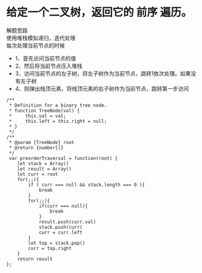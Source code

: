 # 给定一个二叉树，返回它的 前序 遍历。

解题思路  
使用堆栈模拟递归，迭代处理  
每次处理当前节点的时候  
- 1、首先访问当前节点的值
- 2、然后将当前节点压入堆栈
- 3、访问当前节点的左子树，将左子树作为当前节点，跳转1依次处理。如果没有左子树
- 4、则弹出栈顶元素，将栈顶元素的右子树作为当前节点，跳转第一步访问
````
/**
 * Definition for a binary tree node.
 * function TreeNode(val) {
 *     this.val = val;
 *     this.left = this.right = null;
 * }
 */
/**
 * @param {TreeNode} root
 * @return {number[]}
 */
 var preorderTraversal = function(root) {
    let stack = Array()
    let result = Array()
    let curr = root
    for(;;){
        if ( curr === null && stack.length === 0 ){
            break
        }
        for(;;){
            if(curr === null){
                break
            }
            result.push(curr.val)
            stack.push(curr)
            curr = curr.left
        }
        let top = stack.pop()
        curr = top.right
    }
    return result
};
````